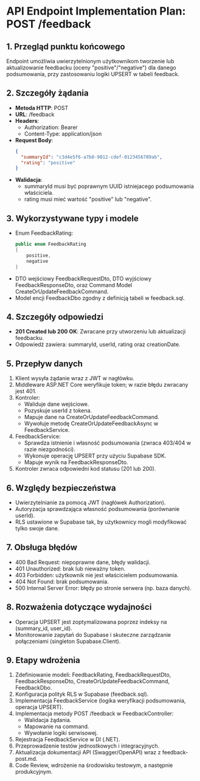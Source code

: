 # API Endpoint Implementation Plan: POST /feedback

## 1. Przegląd punktu końcowego
Endpoint umożliwia uwierzytelnionym użytkownikom tworzenie lub aktualizowanie feedbacku (oceny "positive"/"negative") dla danego podsumowania, przy zastosowaniu logiki UPSERT w tabeli feedback.

## 2. Szczegóły żądania
- **Metoda HTTP**: POST
- **URL**: /feedback
- **Headers**:
  - Authorization: Bearer <token>
  - Content-Type: application/json
- **Request Body**:
  ```json
  {
    "summaryId": "c3d4e5f6-a7b8-9012-cdef-0123456789ab",
    "rating": "positive"
  }
  ```
- **Walidacja**:
  - summaryId musi być poprawnym UUID istniejacego podsumowania właściciela.
  - rating musi mieć wartość "positive" lub "negative".

## 3. Wykorzystywane typy i modele
- Enum FeedbackRating:
  ```csharp
  public enum FeedbackRating
  {
      positive,
      negative
  }
  ```
- DTO wejściowy FeedbackRequestDto, DTO wyjściowy FeedbackResponseDto, oraz Command Model CreateOrUpdateFeedbackCommand.
- Model encji FeedbackDbo zgodny z definicją tabeli w feedback.sql.

## 4. Szczegóły odpowiedzi
- **201 Created lub 200 OK**: Zwracane przy utworzeniu lub aktualizacji feedbacku.
- Odpowiedź zawiera: summaryId, userId, rating oraz creationDate.

## 5. Przepływ danych
1. Klient wysyła żądanie wraz z JWT w nagłówku.
2. Middleware ASP.NET Core weryfikuje token; w razie błędu zwracany jest 401.
3. Kontroler:
   - Waliduje dane wejściowe.
   - Pozyskuje userId z tokena.
   - Mapuje dane na CreateOrUpdateFeedbackCommand.
   - Wywołuje metodę CreateOrUpdateFeedbackAsync w FeedbackService.
4. FeedbackService:
   - Sprawdza istnienie i własność podsumowania (zwraca 403/404 w razie niezgodności).
   - Wykonuje operację UPSERT przy użyciu Supabase SDK.
   - Mapuje wynik na FeedbackResponseDto.
5. Kontroler zwraca odpowiedni kod statusu (201 lub 200).

## 6. Względy bezpieczeństwa
- Uwierzytelnianie za pomocą JWT (nagłówek Authorization).
- Autoryzacja sprawdzająca własność podsumowania (porównanie userId).
- RLS ustawione w Supabase tak, by użytkownicy mogli modyfikować tylko swoje dane.

## 7. Obsługa błędów
- 400 Bad Request: niepoprawne dane, błędy walidacji.
- 401 Unauthorized: brak lub nieważny token.
- 403 Forbidden: użytkownik nie jest właścicielem podsumowania.
- 404 Not Found: brak podsumowania.
- 500 Internal Server Error: błędy po stronie serwera (np. baza danych).

## 8. Rozważenia dotyczące wydajności
- Operacja UPSERT jest zoptymalizowana poprzez indeksy na (summary_id, user_id).
- Monitorowanie zapytań do Supabase i skuteczne zarządzanie połączeniami (singleton Supabase.Client).

## 9. Etapy wdrożenia
1. Zdefiniowanie modeli: FeedbackRating, FeedbackRequestDto, FeedbackResponseDto, CreateOrUpdateFeedbackCommand, FeedbackDbo.
2. Konfiguracja polityk RLS w Supabase (feedback.sql).
3. Implementacja FeedbackService (logika weryfikacji podsumowania, operacja UPSERT).
4. Implementacja metody POST /feedback w FeedbackController:
   - Walidacja żądania.
   - Mapowanie na command.
   - Wywołanie logiki serwisowej.
5. Rejestracja FeedbackService w DI (.NET).
6. Przeprowadzenie testów jednostkowych i integracyjnych.
7. Aktualizacja dokumentacji API (Swagger/OpenAPI) wraz z feedback-post.md.
8. Code Review, wdrożenie na środowisku testowym, a następnie produkcyjnym.
